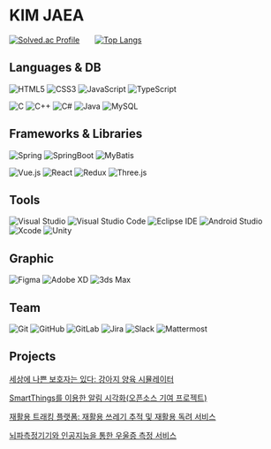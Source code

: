 # KIM JAEA
[![Solved.ac Profile](http://mazassumnida.wtf/api/v2/generate_badge?boj=rkddnjs58)](https://solved.ac/rkddnjs58/) &nbsp; &nbsp; &nbsp;
[![Top Langs](https://github-readme-stats.vercel.app/api/top-langs/?username=KimJaea&layout=compact)](https://github.com/KimJaea/github-readme-stats)
<!--![KimJaea's GitHub stats](https://github-readme-stats.vercel.app/api?username=KimJaea&show_icons=true&theme=ambient_gradient)-->

## Languages & DB
![HTML5](https://img.shields.io/badge/HTML5-E34F26.svg?&style=for-the-badge&logo=HTML5&logoColor=white)
![CSS3](https://img.shields.io/badge/CSS3-1572B6.svg?&style=for-the-badge&logo=CSS3&logoColor=white)
![JavaScript](https://img.shields.io/badge/JavaScript-F7DF1E.svg?&style=for-the-badge&logo=JavaScript&logoColor=white)
![TypeScript](https://img.shields.io/badge/TypeScript-3178C6.svg?&style=for-the-badge&logo=TypeScript&logoColor=white)

![C](https://img.shields.io/badge/C-A8B9CC.svg?&style=for-the-badge&logo=C&logoColor=white)
![C++](https://img.shields.io/badge/C++-00599C.svg?&style=for-the-badge&logo=C%2B%2B&logoColor=white)
![C#](https://img.shields.io/badge/C%23-512BD4.svg?&style=for-the-badge&logo=csharp&logoColor=white)
![Java](https://img.shields.io/badge/Java-007396.svg?&style=for-the-badge&logo=OpenJDK&logoColor=white)
![MySQL](https://img.shields.io/badge/MySQL-4479A1.svg?&style=for-the-badge&logo=MySQL&logoColor=white)
<!--![Python](https://img.shields.io/badge/Python-3776AB.svg?&style=for-the-badge&logo=Python&logoColor=white)-->

## Frameworks & Libraries
![Spring](https://img.shields.io/badge/spring-6DB33F.svg?&style=for-the-badge&logo=Spring&logoColor=white)
![SpringBoot](https://img.shields.io/badge/spring%20boot-6DB33F.svg?&style=for-the-badge&logo=SpringBoot&logoColor=white)
![MyBatis](https://img.shields.io/badge/mybatis-000000.svg?&style=for-the-badge&logo=MyBatis&logoColor=white)

![Vue.js](https://img.shields.io/badge/vue.js-4FC08D.svg?&style=for-the-badge&logo=Vue.js&logoColor=white)
![React](https://img.shields.io/badge/React-61DAFB.svg?&style=for-the-badge&logo=React&logoColor=black)
![Redux](https://img.shields.io/badge/Redux-764ABC.svg?&style=for-the-badge&logo=Redux&logoColor=white)
![Three.js](https://img.shields.io/badge/Three.js-000000.svg?&style=for-the-badge&logo=threedotjs&logoColor=white)


## Tools
![Visual Studio](https://img.shields.io/badge/Visual%20Studio-5C2D91.svg?style=for-the-badge&logo=visual-studio&logoColor=white)
![Visual Studio Code](https://img.shields.io/badge/Visual%20Studio%20Code-007ACC.svg?style=for-the-badge&logo=visual-studio-Code&logoColor=white)
![Eclipse IDE](https://img.shields.io/badge/Eclipse%20IDE-525C86.svg?style=for-the-badge&logo=Eclipse-IDE&logoColor=white)
![Android Studio](https://img.shields.io/badge/Android%20Studio-3DDC84.svg?style=for-the-badge&logo=Android-studio&logoColor=white)
![Xcode](https://img.shields.io/badge/Xcode-147EFB.svg?style=for-the-badge&logo=Xcode&logoColor=white)
![Unity](https://img.shields.io/badge/Unity-FFFFFF.svg?style=for-the-badge&logo=Unity&logoColor=black)
<!--![IntelliJ](https://img.shields.io/badge/intellij-000000.svg?style=for-the-badge&logo=intellijidea&logoColor=white)-->

## Graphic
![Figma](https://img.shields.io/badge/Figma-F24E1E.svg?style=for-the-badge&logo=Figma&logoColor=white)
![Adobe XD](https://img.shields.io/badge/Adobe%20XD-FF61F6.svg?style=for-the-badge&logo=Adobe-XD&logoColor=white)
![3ds Max](https://img.shields.io/badge/3ds%20Max-09a1a1.svg?style=for-the-badge&logo=3ds-Max&logoColor=white)


## Team
![Git](https://img.shields.io/badge/Git-F05032.svg?style=for-the-badge&logo=Git&logoColor=white)
![GitHub](https://img.shields.io/badge/GitHub-181717.svg?style=for-the-badge&logo=GitHub&logoColor=white)
![GitLab](https://img.shields.io/badge/GitLab-FC6D26.svg?style=for-the-badge&logo=GitLab&logoColor=white)
![Jira](https://img.shields.io/badge/Jira-0052CC.svg?style=for-the-badge&logo=Jira&logoColor=white)
![Slack](https://img.shields.io/badge/Slack-4A154B.svg?style=for-the-badge&logo=Slack&logoColor=white)
![Mattermost](https://img.shields.io/badge/Mattermost-0058CC.svg?style=for-the-badge&logo=Mattermost&logoColor=white)


## Projects
[세상에 나쁜 보호자는 있다: 강아지 양육 시뮬레이터](https://github.com/KimJaea/SENABO)

[SmartThings를 이용한 알림 시각화(오픈소스 기여 프로젝트)](https://github.com/GOOD-I-DEER)

[재활용 트래킹 플랫폼: 재활용 쓰레기 추적 및 재활용 독려 서비스](https://github.com/KimJaea/AceProject)

[뇌파측정기기와 인공지능을 통한 우울증 측정 서비스](https://github.com/KimJaea/JaeJu-Three.js)
